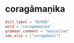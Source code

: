 # coragāmaṇika

``` toml
dict_label = "NCPED"
word = "coragāmaṇika"
grammar_comment = "masculine"
see_also = ["coragāmanī"]
```

